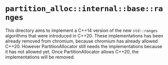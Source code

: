 # `partition_alloc::internal::base::ranges`

This directory aims to implement a C++14 version of the new `std::ranges`
algorithms that were introduced in C++20.
These implementations has been already removed from chromium, because
chromium has already allowed C++20.
However PartitionAllocator still needs the implementations because it has not
allowed yet.
Once PartitionAllocator allows C++20, the implementations will be removed.
